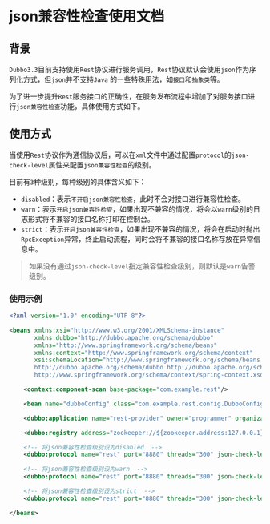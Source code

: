 # json兼容性检查使用文档

## 背景

`Dubbo3.3`目前支持使用`Rest`协议进行服务调用，`Rest`协议默认会使用`json`作为序列化方式，但`json`并不支持`Java`
的一些特殊用法，如`接口`和`抽象类`等。

为了进一步提升`Rest`服务接口的正确性，在服务发布流程中增加了对服务接口进行`json兼容性检查`功能，具体使用方式如下。

## 使用方式

当使用`Rest`协议作为通信协议后，可以在`xml`文件中通过配置`protocol`的`json-check-level`属性来配置`json兼容性检查`的级别。

目前有`3`种级别，每种级别的具体含义如下：

* `disabled`：表示`不开启json兼容性检查`，此时不会对接口进行兼容性检查。
* `warn`：表示`开启json兼容性检查`，如果出现不兼容的情况，将会以`warn`级别的日志形式将不兼容的接口名称打印在控制台。
* `strict`：表示`开启json兼容性检查`，如果出现不兼容的情况，将会在启动时抛出`RpcException`异常，终止启动流程，同时会将不兼容的接口名称存放在异常信息中。

> 如果没有通过`json-check-level`指定兼容性检查级别，则默认是`warn`告警级别。

### 使用示例

```xml
<?xml version="1.0" encoding="UTF-8"?>

<beans xmlns:xsi="http://www.w3.org/2001/XMLSchema-instance"
       xmlns:dubbo="http://dubbo.apache.org/schema/dubbo"
       xmlns="http://www.springframework.org/schema/beans"
       xmlns:context="http://www.springframework.org/schema/context"
       xsi:schemaLocation="http://www.springframework.org/schema/beans http://www.springframework.org/schema/beans/spring-beans-4.3.xsd
       http://dubbo.apache.org/schema/dubbo http://dubbo.apache.org/schema/dubbo/dubbo.xsd http://www.springframework.org/schema/context
       http://www.springframework.org/schema/context/spring-context.xsd">

    <context:component-scan base-package="com.example.rest"/>

    <bean name="dubboConfig" class="com.example.rest.config.DubboConfig"></bean>

    <dubbo:application name="rest-provider" owner="programmer" organization="dubbo"/>

    <dubbo:registry address="zookeeper://${zookeeper.address:127.0.0.1}:2180"/>

    <!-- 将json兼容性检查级别设为disabled  -->
    <dubbo:protocol name="rest" port="8880" threads="300" json-check-level="disabled"/>

    <!-- 将json兼容性检查级别设为warn  -->
    <dubbo:protocol name="rest" port="8880" threads="300" json-check-level="warn"/>

    <!-- 将json兼容性检查级别设为strict  -->
    <dubbo:protocol name="rest" port="8880" threads="300" json-check-level="strict"/>

</beans>
```
